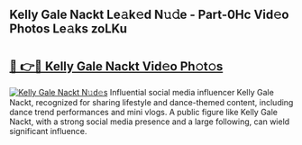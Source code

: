 ## Kelly Gale Nackt Le𝚊k𝚎d N𝚞𝚍e - Part-0Hc Vid𝚎o Photos Le𝚊ks zoLKu

# <h2><a href="http://fb7bs1.evod.top/?m=Kelly+Gale+Nackt">🔗 👉🔴 Kelly Gale Nackt Vid𝚎o Ph𝚘t𝚘s</a></h2>

[![Kelly Gale Nackt N𝚞d𝚎s](https://i.imgur.com/8V9OHl7.gif)](http://fb7bs1.evod.top/?m=Kelly+Gale+Nackt)
Influential social media influencer Kelly Gale Nackt, recognized for sharing lifestyle and dance-themed content, including dance trend performances and mini vlogs. A public figure like Kelly Gale Nackt, with a strong social media presence and a large following, can wield significant influence. 
